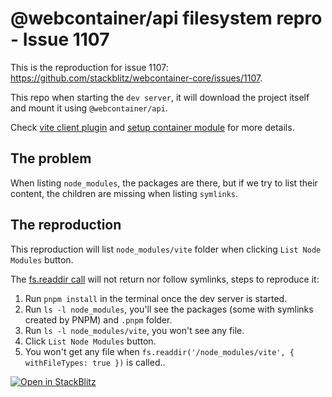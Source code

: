 # @webcontainer/api filesystem repro - Issue 1107

This is the reproduction for issue 1107: https://github.com/stackblitz/webcontainer-core/issues/1107.

This repo when starting the `dev server`, it will download the project itself and mount it using `@webcontainer/api`.

Check [vite client plugin](./plugins/client.ts) and [setup container module](./src/setup-container.ts) for more details.

## The problem

When listing `node_modules`, the packages are there, but if we try to list their content, the children are missing when listing `symlinks`.

## The reproduction

This reproduction will list `node_modules/vite` folder when clicking `List Node Modules` button.

The [fs.readdir call](./src/main.ts#L15) will not return nor follow symlinks, steps to reproduce it:
1) Run `pnpm install` in the terminal once the dev server is started.
2) Run `ls -l node_modules`, you'll see the packages (some with symlinks created by PNPM) and `.pnpm` folder.
3) Run `ls -l node_modules/vite`, you won't see any file.
4) Click `List Node Modules` button.
5) You won't get any file when `fs.readdir('/node_modules/vite', { withFileTypes: true })` is called.</pre>.

[![Open in StackBlitz](https://developer.stackblitz.com/img/open_in_stackblitz.svg)](https://stackblitz.com/github/userquin/webcontainer-fs-symlink-repro)
